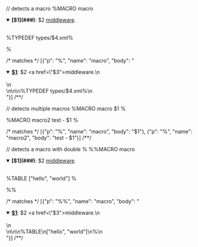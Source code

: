 // detects a macro
%MACRO macro
<details open>
<summary><strong>[$1](###)</strong>: $2 <a href="$3">middleware</a>.
<br/><br/>
</summary>

%TYPEDEF types/$4.xml%
</details>
%

/* matches */
[{"p": "%", "name": "macro", "body": "<details open>\n<summary><strong>[$1](###)</strong>: $2 <a href=\"$3\">middleware</a>.\n<br/><br/>\n</summary>\n\n%TYPEDEF types/$4.xml%\n</details>"}]
/**/

// detects multiple macros
%MACRO macro
$1
%

%MACRO macro2
test - $1
%

/* matches */
[{"p": "%", "name": "macro", "body": "$1"},
 {"p": "%", "name": "macro2", "body": "test - $1"}]
/**/

// detects a macro with double %
%%MACRO macro
<details open>
<summary><strong>[$1](###)</strong>: $2 <a href="$3">middleware</a>.
<br/><br/>
</summary>

%TABLE
["hello", "world"]
%
</details>
%%

/* matches */
[{"p": "%%", "name": "macro", "body": "<details open>\n<summary><strong>[$1](###)</strong>: $2 <a href=\"$3\">middleware</a>.\n<br/><br/>\n</summary>\n\n%TABLE\n[\"hello\", \"world\"]\n%\n</details>"}]
/**/